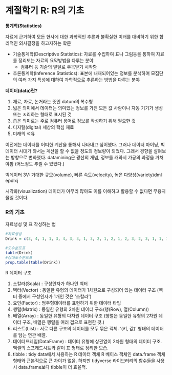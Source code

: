 <h1>계절학기 R: R의 기초</h1>

**통계학(Statistics)**

자료에 근거하여 모든 현사에 대한 과학적인 추론과 불확실한 미래를 대비하기 위한 합리적인 의사결정을 하고자하는 학문

* 기술통계학(Descriptive Statistics): 자료를 수집하여 표나 그림등을 통하여 자료를 정리또는 자료의 요약방법을 다루는 분야
    * 컴퓨터 등 기술의 발달로 주목받기 시작함
* 추론통계학(Inference Statistics): 표본에 내재되어있는 정보를 분석하여 모집단의 여러 가지 특성에 대하여 과학적으로 추론하는 방법을 다루는 분야


**데이터(data)란?**

1. 재료, 자료, 논거라는 뜻인 datum의 복수형
2. 넓은 의미에서 데이터는 의미있는 정보를 가진 모든 값
    사람이나 자동 기기가 생성 또는 ㅊ리하는 형태로 표시된 것
3. 좁은 의미로는 주로 컴퓨터 용어로 정보를 작성하기 위해 필요한 것
4. 디지털(digital) 세상의 핵심 재료
5. 미래의 석유

이전에는 데이터를 어떠한 계산을 통해서 나타내고 싶어했다.
그러나 데이터 마이닝, 빅데이터 시대가 와서는 계산을 할 수 없을 정도의 정보량이 되었다.
그래서 경향을 살펴보는 방향으로 변화했다.
datamining은 광산의 개념, 정보를 캐와서 가공의 과정을 거쳐야함 (어느정도 추릴 수 있었다.)


빅데이터
3V: 거대한 규모(volume), 빠른 속도(velocity), 높은 다양성(variety)dml epdlxj

시각화(visualization)
데이터가 아무리 많아도 이를 이해하고 활용할 수 없다면 무용지물일 것이다.


<h3>R의 기초</h3>

자료생성 및 표 작성하는 법

```R
#자료생성
Drink = c(3, 4, 1, 1, 3, 4, 3, 3, 1, 3, 2, 1, 2, 1, 2, 3, 2, 3, 1, 1, 1, 1, 4, 3, 1)

#도수분포표
table(Drink)
#상대도수분포표
prop.table(table(Drink))
```

R 데이터 구조

1. 스칼라(Scala) : 구성인자가 하나인 벡터
2. 벡터(Vector)  : 동일한 유형의 데이터가 1차원으로 구성되어 있는 데이터 구조
                  (벡터 중에서 구성인자가 1개인 것은 '스칼라')
3. 요인(Factor)  : 범주형데이터를 표현하기 위한 데이터 타입
4. 행렬(Matrix)  : 동일한 유형의 2차원 데이터 구조(행(Row), 열(Column))
5. 배열(Array)   : 동일한 유형의 다차원 데이터 구조
                   (행렬은 동일한 유형의 2차원 데이터 구조, 배열은 행렬을 여러 겹으로 표현한 것.) 
6. 리스트(List)  : 서로 다른 구조의 데이터를 모두 묶은 객체. ‘(키, 값)’ 형태의 데이터를 담는 연관 배열. 
7. 데이터프레임(DataFrame) : 데이터 유형에 상관없이 2차원 형태의 데이터 구조. 엑셀의 스프레드시트와 같이 표 형태로 정리한 모습. 
8. tibble : tidy data에서 사용하는 R 데이터 객체
           R 베이스 객체인 data.frame 객체 형태와 근본적으로 큰 차이가 없음.
           하지만 tidyverse 라이브러리의 함수들을 사용시 data.frame보다 tibble이 더 효율적.


